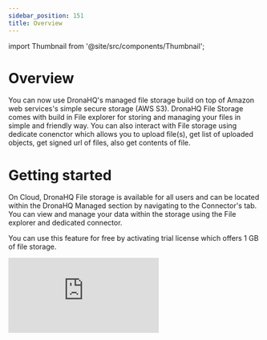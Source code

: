 ```yaml
---
sidebar_position: 151
title: Overview
---
```


import Thumbnail from '@site/src/components/Thumbnail';

# Overview

You can now use DronaHQ's managed file storage build on top of Amazon web services's simple secure storage (AWS S3). DronaHQ File Storage comes with build in File explorer for storing and managing your files in simple and friendly way. You can also interact with File storage using dedicate conenctor which allows you to upload file(s), get list of uploaded objects, get signed url of files, also get contents of file.


# Getting started

On Cloud, DronaHQ File storage is available for all users and can be located within the DronaHQ Managed section by navigating to the Connector's tab. You can view and manage your data within the storage using the File explorer and dedicated connector.

You can use this feature for free by activating trial license which offers 1 GB of file storage.

<div style={{ position: 'relative', paddingBottom: 'calc(46.33333333333333% + 41px)', height: 0 }}>
  <iframe
    src="https://demo.arcade.software/E0Uc0lZONX57s8WmnmaM?embed"
    title="DronaHQ Database - Access & Activation flow"
    frameBorder="0"
    loading="lazy"
    allowFullScreen
    style={{ position: 'absolute', top: 0, left: 0, width: '100%', height: '100%', colorScheme: 'light' }}
    webkitallowfullscreen
    mozallowfullscreen
  ></iframe>
</div>

